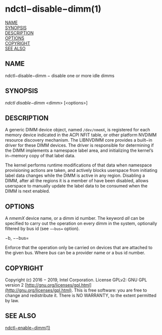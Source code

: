 # ndctl−disable−dimm\(1\)

[NAME](ndctl-disable-dimm.md#name)  
[SYNOPSIS](ndctl-disable-dimm.md#synopsis)  
[DESCRIPTION](ndctl-disable-dimm.md#description)  
[OPTIONS](ndctl-disable-dimm.md#options)  
[COPYRIGHT](ndctl-disable-dimm.md#copyright)  
[SEE ALSO](ndctl-disable-dimm.md#see-also)

## NAME

ndctl−disable−dimm − disable one or more idle dimms

## SYNOPSIS

_ndctl disable−dimm_  &lt;dimm&gt; \[&lt;options&gt;\]

## DESCRIPTION

A generic DIMM device object, named `/dev/nmemX`, is registered for each memory device indicated in the ACPI NFIT table, or other platform NVDIMM resource discovery mechanism. The LIBNVDIMM core provides a built−in driver for these DIMM devices. The driver is responsible for determining if the DIMM implements a namespace label area, and initializing the kernel’s in−memory copy of that label data.

The kernel performs runtime modifications of that data when namespace provisioning actions are taken, and actively blocks userspace from initiating label data changes while the DIMM is active in any region. Disabling a DIMM, after all the regions it is a member of have been disabled, allows userspace to manually update the label data to be consumed when the DIMM is next enabled.

## OPTIONS

A _nmemX_ device name, or a dimm id number. The keyword _all_ can be specified to carry out the operation on every dimm in the system, optionally filtered by bus id \(see `−−bus=` option\).

−b, −−bus=

Enforce that the operation only be carried on devices that are attached to the given bus. Where _bus_ can be a provider name or a bus id number.

## COPYRIGHT

Copyright \(c\) 2016 − 2019, Intel Corporation. License GPLv2: GNU GPL version 2 [http://gnu.org/licenses/gpl.html](http://gnu.org/licenses/gpl.html). This is free software: you are free to change and redistribute it. There is NO WARRANTY, to the extent permitted by law.

## SEE ALSO

[ndctl−enable−dimm\(1\)](ndctl-enable-dimm.md)

